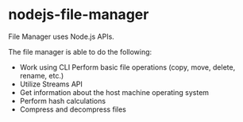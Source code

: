 # nodejs-file-manager
File Manager uses Node.js APIs.

The file manager is able to do the following:  
- Work using CLI Perform basic file operations (copy, move, delete, rename, etc.) 
- Utilize Streams API 
- Get information about the host machine operating system 
- Perform hash calculations 
- Compress and decompress files
